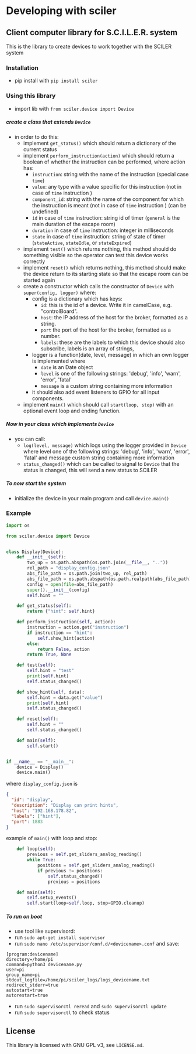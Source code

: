 # Developing with sciler 

## Client computer library for S.C.I.L.E.R. system
This is the library to create devices to work together with the SCILER system 

### Installation
- pip install with ```pip install sciler```

### Using this library
- import lib with `from sciler.device import Device`
##### create a class that extends `Device`
- in order to do this:
    - implement `get_status()` which should return a dictionary of the current status
    - implement `perform_instruction(action)` which should return a boolean of whether the instruction can be performed, where action has:
        - `instruction`: string with the name of the instruction (special case `time`)
        - `value`: any type with a value specific for this instruction (not in case of `time` instruction )
        - `component_id`: string with the name of the component for which the instruction is meant (not in case of `time` instruction ) (can be undefined) 
        - `id` in case of `time` instruction: string id of timer (`general` is the main duration of the escape room)
        - `duration` in case of `time` instruction: integer in milliseconds
        - `state` in case of `time` instruction: string of state of timer (`stateActive`, `stateIdle`, or `stateExpired`)    
    - implement `test()` which returns nothing, this method should do something visible so the operator can test this device works correctly
    - implement `reset()` which returns nothing, this method should make the device return to its starting state so that the escape room can be started again
    - create a constructor which calls the constructor of `Device` with `super(config, logger)` where:
        - config is a dictionary which has keys:
            - `id`: this is the id of a device. Write it in camelCase, e.g. "controlBoard".
            - `host`: the IP address of the host for the broker, formatted as a string.
            - `port` the port of the host for the broker, formatted as a number.
            - `labels`: these are the labels to which this device should also subscribe, labels is an array of strings, 
        - logger is a function(date, level, message) in which an own logger is implemented where
             - `date` is an Date object
             - `level` is one of the following strings: 'debug', 'info', 'warn', 'error', 'fatal'
             - `message` is a custom string containing more information
        - it should also add event listeners to GPIO for all input components.
    - implement `main()` which should call `start(loop, stop)` with an optional event loop and ending function.  
##### Now in your class which implements `Device` 
- you can call:
    - `log(level, message)` which logs using the logger provided in `Device` where level one of the following strings: 'debug', 'info', 'warn', 'error', 'fatal' and message custom string containing more information
    -  `status_changed()` which can be called to signal to `Device` that the status is changed, this will send a new status to SCILER
##### To now start the system
 - initialize the device in your main program and call `device.main() `

### Example
```python
import os

from sciler.device import Device


class Display(Device):
    def __init__(self):
        two_up = os.path.abspath(os.path.join(__file__, ".."))
        rel_path = "display_config.json"
        abs_file_path = os.path.join(two_up, rel_path)
        abs_file_path = os.path.abspath(os.path.realpath(abs_file_path))
        config = open(file=abs_file_path)
        super().__init__(config)
        self.hint = ""

    def get_status(self):
        return {"hint": self.hint}

    def perform_instruction(self, action):
        instruction = action.get("instruction")
        if instruction == "hint":
            self.show_hint(action)
        else:
            return False, action
        return True, None

    def test(self):
        self.hint = "test"
        print(self.hint)
        self.status_changed()

    def show_hint(self, data):
        self.hint = data.get("value")
        print(self.hint)
        self.status_changed()

    def reset(self):
        self.hint = ""
        self.status_changed()

    def main(self):
        self.start()


if __name__ == "__main__":
    device = Display()
    device.main()
```
where `display_config.json` is
```json
{
  "id": "display",
  "description": "Display can print hints",
  "host": "192.168.178.82",
  "labels": ["hint"],
  "port": 1883
}
```
example of `main()` with loop and stop:
```python
    def loop(self):
        previous = self.get_sliders_analog_reading()
        while True:
            positions = self.get_sliders_analog_reading()
            if previous != positions:
                self.status_changed()
                previous = positions

    def main(self):
        self.setup_events()
        self.start(loop=self.loop, stop=GPIO.cleanup)
```

##### To run on boot
- use tool like supervisord:
- run `sudo apt-get install supervisor`
- run `sudo nano /etc/supervisor/conf.d/<devicename>.conf` and save:
```
[program:devicename]
directory=/home/pi
command=python3 devicename.py
user=pi
group_name=pi
stdout_logfile=/home/pi/sciler_logs/logs_devicename.txt
redirect_stderr=true
autostart=true
autorestart=true
```
- run `sudo supervisorctl reread` and `sudo supervisorctl update`
- run `sudo supervisorctl` to check status


## License
This library is licensed with GNU GPL v3, see `LICENSE.md`.
